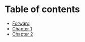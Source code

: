 # Table of contents

- [Forward](./forward.md)
- [Chapter 1](./chapter-1.md)
- [Chapter 2](./chapter-2.md)
